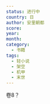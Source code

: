 ```yaml
---
status: 进行中
country: 日
author: 安里朝都
score:
year:
month:
category:
  - 书籍
tags:
  - 轻小说
  - 架空
  - 机甲
  - 末世
---
```

卷8？
